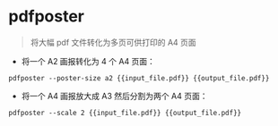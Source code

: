 # pdfposter

> 将大幅 pdf 文件转化为多页可供打印的 A4 页面

- 将一个 A2 画报转化为 4 个 A4 页面：

`pdfposter --poster-size a2 {{input_file.pdf}} {{output_file.pdf}}`

- 将一个 A4 画报放大成 A3 然后分割为两个 A4 页面：

`pdfposter --scale 2 {{input_file.pdf}} {{output_file.pdf}}`

[#]: contributors: ([玉叶]，[好名字可以让你的朋友更容易记住你])